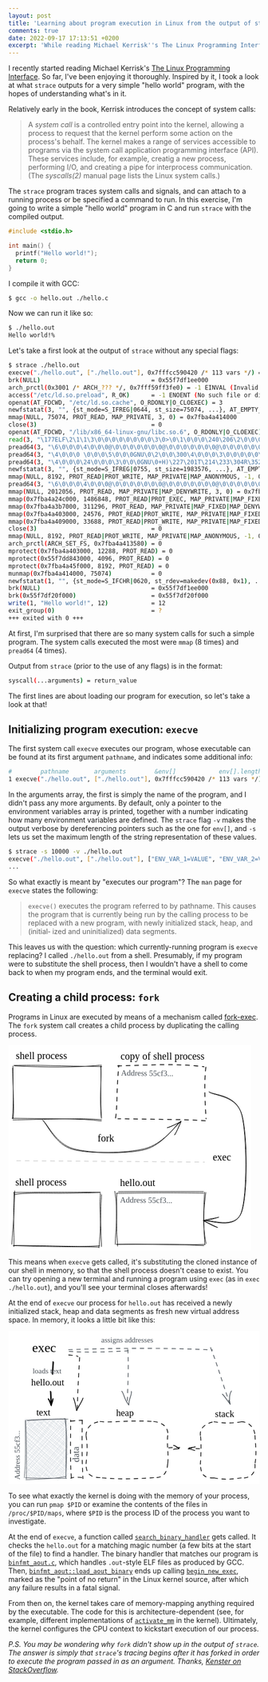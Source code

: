 ```yaml
---
layout: post
title: 'Learning about program execution in Linux from the output of strace'
comments: true
date: 2022-09-17 17:13:51 +0200
excerpt: 'While reading Michael Kerrisk''s The Linux Programming Interface, I take a look at some strace output for a simple "hello world" program in order to fully understand it.'
---
```


<!-- Excalidraw link: https://excalidraw.com/#room=7fc1d184366e00caefa8,5GwLrhjOzsbXm3yWHyZEyw -->

I recently started reading Michael Kerrisk's [The Linux Programming Interface](https://man7.org/tlpi/). So far, I've been enjoying it thoroughly. Inspired by it, I took a look at what `strace` outputs for a very simple "hello world" program, with the hopes of understanding what's in it.

Relatively early in the book, Kerrisk introduces the concept of system calls:

> A _system call_ is a controlled entry point into the kernel, allowing a process to request that the kernel perform some action on the process's behalf. The kernel makes a range of services accessible to programs via the system call application programming interface (API). These services include, for example, creatig a new process, performing I/O, and creating a pipe for interprocess communication. (The _syscalls(2)_ manual page lists the Linux system calls.)

The `strace` program traces system calls and signals, and can attach to a running process or be specified a command to run. In this exercise, I'm going to write a simple "hello world" program in C and run `strace` with the compiled output.

```c
#include <stdio.h>

int main() {
  printf("Hello world!");
  return 0;
}
```

I compile it with GCC:

```bash
$ gcc -o hello.out ./hello.c
```

Now we can run it like so:

```bash
$ ./hello.out
Hello world!%
```

Let's take a first look at the output of `strace` without any special flags:

```bash
$ strace ./hello.out
execve("./hello.out", ["./hello.out"], 0x7fffcc590420 /* 113 vars */) = 0
brk(NULL)                               = 0x55f7df1ee000
arch_prctl(0x3001 /* ARCH_??? */, 0x7fff59ff3fe0) = -1 EINVAL (Invalid argument)
access("/etc/ld.so.preload", R_OK)      = -1 ENOENT (No such file or directory)
openat(AT_FDCWD, "/etc/ld.so.cache", O_RDONLY|O_CLOEXEC) = 3
newfstatat(3, "", {st_mode=S_IFREG|0644, st_size=75074, ...}, AT_EMPTY_PATH) = 0
mmap(NULL, 75074, PROT_READ, MAP_PRIVATE, 3, 0) = 0x7fba4a414000
close(3)                                = 0
openat(AT_FDCWD, "/lib/x86_64-linux-gnu/libc.so.6", O_RDONLY|O_CLOEXEC) = 3
read(3, "\177ELF\2\1\1\3\0\0\0\0\0\0\0\0\3\0>\0\1\0\0\0\240\206\2\0\0\0\0\0"..., 832) = 832
pread64(3, "\6\0\0\0\4\0\0\0@\0\0\0\0\0\0\0@\0\0\0\0\0\0\0@\0\0\0\0\0\0\0"..., 784, 64) = 784
pread64(3, "\4\0\0\0 \0\0\0\5\0\0\0GNU\0\2\0\0\300\4\0\0\0\3\0\0\0\0\0\0\0"..., 48, 848) = 48
pread64(3, "\4\0\0\0\24\0\0\0\3\0\0\0GNU\0+H)\227\201T\214\233\304R\352\306\3379\220%"..., 68, 896) = 68
newfstatat(3, "", {st_mode=S_IFREG|0755, st_size=1983576, ...}, AT_EMPTY_PATH) = 0
mmap(NULL, 8192, PROT_READ|PROT_WRITE, MAP_PRIVATE|MAP_ANONYMOUS, -1, 0) = 0x7fba4a412000
pread64(3, "\6\0\0\0\4\0\0\0@\0\0\0\0\0\0\0@\0\0\0\0\0\0\0@\0\0\0\0\0\0\0"..., 784, 64) = 784
mmap(NULL, 2012056, PROT_READ, MAP_PRIVATE|MAP_DENYWRITE, 3, 0) = 0x7fba4a226000
mmap(0x7fba4a24c000, 1486848, PROT_READ|PROT_EXEC, MAP_PRIVATE|MAP_FIXED|MAP_DENYWRITE, 3, 0x26000) = 0x7fba4a24c000
mmap(0x7fba4a3b7000, 311296, PROT_READ, MAP_PRIVATE|MAP_FIXED|MAP_DENYWRITE, 3, 0x191000) = 0x7fba4a3b7000
mmap(0x7fba4a403000, 24576, PROT_READ|PROT_WRITE, MAP_PRIVATE|MAP_FIXED|MAP_DENYWRITE, 3, 0x1dc000) = 0x7fba4a403000
mmap(0x7fba4a409000, 33688, PROT_READ|PROT_WRITE, MAP_PRIVATE|MAP_FIXED|MAP_ANONYMOUS, -1, 0) = 0x7fba4a409000
close(3)                                = 0
mmap(NULL, 8192, PROT_READ|PROT_WRITE, MAP_PRIVATE|MAP_ANONYMOUS, -1, 0) = 0x7fba4a224000
arch_prctl(ARCH_SET_FS, 0x7fba4a413580) = 0
mprotect(0x7fba4a403000, 12288, PROT_READ) = 0
mprotect(0x55f7dd843000, 4096, PROT_READ) = 0
mprotect(0x7fba4a45f000, 8192, PROT_READ) = 0
munmap(0x7fba4a414000, 75074)           = 0
newfstatat(1, "", {st_mode=S_IFCHR|0620, st_rdev=makedev(0x88, 0x1), ...}, AT_EMPTY_PATH) = 0
brk(NULL)                               = 0x55f7df1ee000
brk(0x55f7df20f000)                     = 0x55f7df20f000
write(1, "Hello world!", 12)            = 12
exit_group(0)                           = ?
+++ exited with 0 +++
```

At first, I'm surprised that there are so many system calls for such a simple program. The system calls executed the most were `mmap` (8 times) and `pread64` (4 times).

Output from `strace` (prior to the use of any flags) is in the format:

```bash
syscall(...arguments) = return_value
```

The first lines are about loading our program for execution, so let's take a look at that!

## Initializing program execution: `execve`

The first system call `execve` executes our program, whose executable can be found at its first argument `pathname`, and indicates some additional info:

```bash
#        pathname       arguments        &env[]            env[].length
1 execve("./hello.out", ["./hello.out"], 0x7fffcc590420 /* 113 vars */) = 0
```

In the arguments array, the first is simply the name of the program, and I didn't pass any more arguments. By default, only a pointer to the environment variables array is printed, together with a number indicating how many environment variables are defined. The `strace` flag `-v` makes the output verbose by dereferencing pointers such as the one for `env[]`, and `-s` lets us set the maximum length of the string representation of these values.

```bash
$ strace -s 10000 -v ./hello.out
execve("./hello.out", ["./hello.out"], ["ENV_VAR_1=VALUE", "ENV_VAR_2=VALUE"]) = 0
...
```

So what exactly is meant by "executes our program"? The `man` page for `execve` states the following:

> `execve()` executes the program referred to by pathname. This causes the program that is currently being run by the calling process to be replaced with a new program, with newly initialized stack, heap, and (initial‐ ized and uninitialized) data segments.

This leaves us with the question: which currently-running program is `execve` replacing? I called `./hello.out` from a shell. Presumably, if my program were to substitute the shell process, then I wouldn't have a shell to come back to when my program ends, and the terminal would exit.

## Creating a child process: `fork`

Programs in Linux are executed by means of a mechanism called [fork-exec](https://en.wikipedia.org/wiki/Fork%E2%80%93exec). The `fork` system call creates a child process by duplicating the calling process.

<svg version="1.1" xmlns="http://www.w3.org/2000/svg" viewBox="0 0 487.21050049662585 411.74482531780495" width="487.21050049662585" height="411.74482531780495">
  <!-- svg-source:excalidraw -->

  <defs>
    <style>
      @font-face {
        font-family: "Virgil";
        src: url("https://excalidraw.com/Virgil.woff2");
      }
      @font-face {
        font-family: "Cascadia";
        src: url("https://excalidraw.com/Cascadia.woff2");
      }
    </style>
  </defs>
  <rect x="0" y="0" width="487.21050049662585" height="411.74482531780495" fill="#ffffff"></rect><g stroke-linecap="round" transform="translate(11 42.5) rotate(0 87.5 53)"><path d="M1.09 -0.84 C63.65 2.29, 123.33 2.73, 172.88 -2.11 M0.06 -1.72 C45.38 -2.54, 91.11 -0.71, 176.63 0.61 M174.9 -3.1 C175.23 36.27, 172.16 70.1, 175.32 102.24 M174.03 -0.17 C176.06 24.04, 172.76 49.45, 175.73 104.01 M175.71 109.43 C133.15 103.89, 84.24 105.46, -3.62 103.94 M175.91 106.69 C133.53 103.56, 92.84 105.6, -1.86 107.17 M-2.87 104.76 C-0.01 74.12, -1.81 33.96, -2.56 3.46 M-1.5 104.69 C0.78 85.86, -1.93 61.79, -1.84 -0.7" stroke="#000000" stroke-width="1" fill="none"></path></g><g stroke-linecap="round" transform="translate(218.5 42.5) rotate(0 87.5 52.5)"><path d="M0.67 -0.77 C62.27 -2.52, 124.98 -6.12, 174.01 1.09 M177.61 1.87 C174.61 27.19, 175.05 59.36, 178.05 105.12 M176.59 108.91 C140.81 106.44, 101.63 106.45, 1.31 104.9 M-3.49 103.43 C0.54 77.89, -2.25 56.89, 3.04 -1.93" stroke="#000000" stroke-width="1.5" fill="none" stroke-dasharray="8 9"></path></g><g transform="translate(15 10) rotate(0 63 13)"><text x="0" y="18" font-family="Virgil, Segoe UI Emoji" font-size="20px" fill="#000000" text-anchor="start" style="white-space: pre;" direction="ltr">shell process</text></g><g transform="translate(225 11.5) rotate(0 104 13)"><text x="0" y="18" font-family="Virgil, Segoe UI Emoji" font-size="20px" fill="#000000" text-anchor="start" style="white-space: pre;" direction="ltr">copy of shell process</text></g><g stroke-linecap="round"><g transform="translate(68.64313852626913 150.67777964623224) rotate(0 138.7179709232347 31.942831006938263)"><path d="M0.9 0.22 C11.21 9.47, 27.19 46.75, 61.21 56.47 C95.23 66.19, 169.01 67.73, 205.03 58.53 C241.05 49.33, 265.29 10.98, 277.33 1.28 M-0.09 -0.71 C10.08 9.26, 25.86 48.45, 60.01 57.99 C94.16 67.54, 168.57 65.8, 204.82 56.55 C241.08 47.3, 265.71 11.88, 277.52 2.5" stroke="#000000" stroke-width="1" fill="none"></path></g><g transform="translate(68.64313852626913 150.67777964623224) rotate(0 138.7179709232347 31.942831006938263)"><path d="M265.22 28.89 C267.69 24.71, 272 16.08, 277.9 2.21 M264.44 29.24 C268.77 23.25, 271.41 16.65, 277.13 3.47" stroke="#000000" stroke-width="1" fill="none"></path></g><g transform="translate(68.64313852626913 150.67777964623224) rotate(0 138.7179709232347 31.942831006938263)"><path d="M250.7 14.38 C256.86 13.65, 264.74 8.59, 277.9 2.21 M249.93 14.73 C257.59 12.25, 263.68 9.09, 277.13 3.47" stroke="#000000" stroke-width="1" fill="none"></path></g></g><g transform="translate(179 175.5) rotate(0 21 13)"><text x="0" y="18" font-family="Virgil, Segoe UI Emoji" font-size="20px" fill="#000000" text-anchor="start" style="white-space: pre;" direction="ltr">fork</text></g><g stroke-linecap="round" transform="translate(10 295.74482531780495) rotate(0 87.5 53)"><path d="M2.08 3.3 C36.71 -2.39, 76.78 3.07, 174.07 -1.11 M0.26 -0.69 C42.05 -1.13, 83.54 -2.11, 174.76 -0.94 M176.98 3.52 C174.19 34.05, 176.38 65.33, 171.68 109.98 M174.65 0.98 C172.25 22.58, 174.69 43.59, 176.68 107.45 M171.61 108.44 C136.86 107.37, 104.46 108.96, -0.5 105.52 M173.08 105.66 C133.07 108.9, 90.89 105.29, 1.26 105.19 M-2.99 102.82 C-2.47 82.2, 1.2 66.13, 2.54 -3.99 M0.99 107.61 C2.16 84.03, -0.74 60.26, 1.57 0.05" stroke="#000000" stroke-width="1" fill="none"></path></g><g stroke-linecap="round" transform="translate(217.5 295.74482531780495) rotate(0 87.5 52.5)"><path d="M3.3 -2.26 C62.11 -2.98, 133.41 -2.75, 173.89 -2.55 M-0.69 0.69 C42.18 0.37, 81.99 -0.7, 174.06 0.5 M178.52 -0.98 C174.37 33.53, 171.19 61.32, 178.98 101.42 M175.98 -1.25 C174.62 25.27, 173.31 49.85, 176.45 103.15 M177.44 103.21 C111.99 104.17, 51.79 101.53, -0.48 102.72 M174.66 105.6 C124.77 102.59, 69 102.9, -0.81 103.11 M-3.18 103.16 C-2.29 72.21, 3.41 38.31, -3.99 -3.3 M1.61 106.62 C-0.52 74.87, -1.24 48.87, 0.05 1.13" stroke="#000000" stroke-width="1" fill="none"></path></g><g transform="translate(14 263.24482531780495) rotate(0 63 13)"><text x="0" y="18" font-family="Virgil, Segoe UI Emoji" font-size="20px" fill="#000000" text-anchor="start" style="white-space: pre;" direction="ltr">shell process</text></g><g transform="translate(224 263.74482531780495) rotate(0 39 13)"><text x="0" y="18" font-family="Virgil, Segoe UI Emoji" font-size="20px" fill="#000000" text-anchor="start" style="white-space: pre;" direction="ltr">hello.out</text></g><g stroke-linecap="round"><g transform="translate(402 93.5) rotate(0 32.55205669779792 131.30607887550258)"><path d="M1.07 0.7 C12.3 8.57, 56.11 7.13, 66.9 47.23 C77.7 87.32, 78.62 206.21, 65.82 241.25 C53.03 276.29, 2.66 254.78, -9.89 257.48 M0.18 0.01 C11.28 7.51, 55.11 4.86, 65.91 45.22 C76.7 85.58, 77.63 206.66, 64.97 242.17 C52.3 277.69, 1.98 255.74, -10.11 258.31" stroke="#000000" stroke-width="1" fill="none"></path></g><g transform="translate(402 93.5) rotate(0 32.55205669779792 131.30607887550258)"><path d="M20.19 251.02 C11.84 253, 2.64 253.66, -10.98 257.5 M19.37 250.99 C11.28 253.95, 4.79 255.44, -10.56 258.25" stroke="#000000" stroke-width="1" fill="none"></path></g><g transform="translate(402 93.5) rotate(0 32.55205669779792 131.30607887550258)"><path d="M17.96 271.42 C10.19 268.08, 1.57 263.44, -10.98 257.5 M17.14 271.39 C9.47 269.16, 3.55 265.46, -10.56 258.25" stroke="#000000" stroke-width="1" fill="none"></path></g></g><g transform="translate(410 213.5) rotate(0 23.5 13)"><text x="0" y="18" font-family="Virgil, Segoe UI Emoji" font-size="20px" fill="#000000" text-anchor="start" style="white-space: pre;" direction="ltr">exec</text></g><g stroke-linecap="round"><g transform="translate(18 233.5) rotate(0 187.0766393646598 -0.6412285074591182)"><path d="M-1.22 -1.98 C61.38 -1.81, 313.08 0.15, 375.38 0.69" stroke="#d1d1d1" stroke-width="1.5" fill="none" stroke-dasharray="8 9"></path></g></g><g transform="translate(226 46.705725647183726) rotate(0.6030911943805374 67.5 10.5)"><text x="0" y="15" font-family="Virgil, Segoe UI Emoji" font-size="16px" fill="#495057" text-anchor="start" style="white-space: pre;" direction="ltr">Address 55cf3...</text></g><g transform="translate(223.9999999999999 300.7057256471837) rotate(0.6030911943805374 67.5 10.5)"><text x="0" y="15" font-family="Virgil, Segoe UI Emoji" font-size="16px" fill="#495057" text-anchor="start" style="white-space: pre;" direction="ltr">Address 55cf3...</text></g></svg>

This means when `execve` gets called, it's substituting the cloned instance of our shell in memory, so that the shell process doesn't cease to exist. You can try opening a new terminal and running a program using `exec` (as in `exec ./hello.out`), and you'll see your terminal closes afterwards!

At the end of `execve` our process for `hello.out` has received a newly initialized stack, heap and data segments as fresh new virtual address space. In memory, it looks a little bit like this:

<svg version="1.1" xmlns="http://www.w3.org/2000/svg" viewBox="0 0 538.5 327.5" width="538.5" height="327.5">
  <!-- svg-source:excalidraw -->

  <defs>
    <style>
      @font-face {
        font-family: "Virgil";
        src: url("https://excalidraw.com/Virgil.woff2");
      }
      @font-face {
        font-family: "Cascadia";
        src: url("https://excalidraw.com/Cascadia.woff2");
      }
    </style>
  </defs>
  <rect x="0" y="0" width="538.5" height="327.5" fill="#ffffff"></rect><g transform="translate(60.00000000000004 162.5) rotate(0 23.5 26)"><text x="0" y="18" font-family="Virgil, Segoe UI Emoji" font-size="20px" fill="#000000" text-anchor="start" style="white-space: pre;" direction="ltr">text</text><text x="0" y="44" font-family="Virgil, Segoe UI Emoji" font-size="20px" fill="#000000" text-anchor="start" style="white-space: pre;" direction="ltr"></text></g><g stroke-linecap="round" transform="translate(166.50000000000003 193.5) rotate(0 87.5 60)"><path d="M30 0 M30 0 C53.88 3.01, 86.61 -3.29, 145 0 M145 0 C162.23 1.66, 177.5 11.34, 175 30 M175 30 C172.74 51.98, 177.73 70.46, 175 90 M175 90 C173.35 108.55, 167.64 121.09, 145 120 M145 120 C101.53 123.35, 58.28 123.18, 30 120 M30 120 C10.61 118.95, -0.36 114, 0 90 M0 90 C2.4 66.59, 3.51 53.75, 0 30 M0 30 C0.35 12.41, 11.88 2.56, 30 0" stroke="#000000" stroke-width="1.5" fill="none" stroke-dasharray="8 9"></path></g><g stroke-linecap="round" transform="translate(411.50000000000006 194) rotate(0 58.5 60)"><path d="M29.25 0 M29.25 0 C44.15 2.29, 63.22 4.6, 87.75 0 M87.75 0 C103.56 -0.16, 116.2 12.86, 117 29.25 M117 29.25 C118.27 52.31, 121 65.38, 117 90.75 M117 90.75 C119.32 111.94, 104.19 121.65, 87.75 120 M87.75 120 C67.59 122.6, 54.56 124.69, 29.25 120 M29.25 120 C8.26 120.76, 0.98 113.66, 0 90.75 M0 90.75 C1.62 67.84, 2.07 41.11, 0 29.25 M0 29.25 C-2.06 12.22, 13.53 2.73, 29.25 0" stroke="#000000" stroke-width="1.5" fill="none" stroke-dasharray="8 9"></path></g><g stroke-linecap="round" transform="translate(133.00000000000003 192) rotate(0 13 61)"><path d="M1.76 0.61 C9.5 -0.44, 16.61 -0.9, 25.8 -1.2 M25.4 -1.03 C24.64 43.71, 24.65 85.96, 26.85 123.63 M24.38 121.51 C15.18 120.08, 6.37 120.09, 0.7 122.66 M1.96 120.77 C-0.59 91, 0.21 62.21, 0.4 -1.58" stroke="#000000" stroke-width="1.5" fill="none" stroke-dasharray="8 9"></path></g><g transform="translate(231.00000000000003 164) rotate(0 22.5 13)"><text x="0" y="18" font-family="Virgil, Segoe UI Emoji" font-size="20px" fill="#000000" text-anchor="start" style="white-space: pre;" direction="ltr">heap</text></g><g stroke-linecap="round"><g transform="translate(342.50000000000006 251.65053170408692) rotate(0 12.988895905017841 -2.1816982091843045)"><path d="M1.14 -1.89 C5.62 -2.64, 21.13 -2.47, 24.84 -2.41" stroke="#000000" stroke-width="1.5" fill="none" stroke-dasharray="8 9"></path></g><g transform="translate(342.50000000000006 251.65053170408692) rotate(0 12.988895905017841 -2.1816982091843045)"><path d="M11.28 1.58 C15.32 -0.78, 18.82 1.77, 23.5 -0.16" stroke="#000000" stroke-width="1.5" fill="none"></path></g><g transform="translate(342.50000000000006 251.65053170408692) rotate(0 12.988895905017841 -2.1816982091843045)"><path d="M11.36 -7.02 C15.51 -7.42, 18.99 -2.91, 23.5 -0.16" stroke="#000000" stroke-width="1.5" fill="none"></path></g></g><g stroke-linecap="round"><g transform="translate(410.00000000000006 249) rotate(0 -11.415614598989464 1.668319870519639)"><path d="M-0.06 2.6 C-3.84 2.7, -19.14 1.75, -22.77 0.74" stroke="#000000" stroke-width="1.5" fill="none" stroke-dasharray="8 9"></path></g><g transform="translate(410.00000000000006 249) rotate(0 -11.415614598989464 1.668319870519639)"><path d="M-9.36 -1.37 C-13.41 0.04, -20.22 -0.38, -24.36 3.03" stroke="#000000" stroke-width="1.5" fill="none"></path></g><g transform="translate(410.00000000000006 249) rotate(0 -11.415614598989464 1.668319870519639)"><path d="M-10.52 6.42 C-14.23 5.51, -20.7 2.78, -24.36 3.03" stroke="#000000" stroke-width="1.5" fill="none"></path></g></g><g transform="translate(443.00000000000006 166) rotate(0 28 13)"><text x="0" y="18" font-family="Virgil, Segoe UI Emoji" font-size="20px" fill="#000000" text-anchor="start" style="white-space: pre;" direction="ltr">stack</text></g><g stroke-linecap="round" transform="translate(38.00000000000004 189) rotate(0 43 62.5)"><path d="M0 0 C0 0, 0 0, 0 0 M0 0 C0 0, 0 0, 0 0 M0.34 5.3 C2.77 3.72, 3.07 0.91, 5.57 1.66 M0.51 6.34 C1.51 4, 3.46 1.71, 5.51 0.91 M-1.45 13.17 C5.21 8.73, 2.33 8.04, 9.81 -0.09 M0.38 10.74 C4.3 8.59, 9.41 3.7, 11.75 -0.5 M-2.79 19.9 C2.78 13.94, 12.76 3.9, 16.84 0.74 M-0.93 20.4 C3.99 12.07, 7.52 11.34, 17.53 2.25 M1.41 27.86 C4.38 14.57, 10.4 13.51, 25.1 0.06 M-0.71 24.47 C9.27 14.38, 14.69 4.12, 22.07 1.59 M-0.39 31.81 C11.38 21.83, 13.17 11.01, 23.17 -0.62 M0.48 30.16 C8 17.7, 17.24 8.42, 27.56 -1.12 M1.03 36.48 C9.29 21.36, 20.59 13.26, 34.89 3.77 M1.25 37.93 C7.24 28.75, 17.47 17.37, 32.81 -1.17 M-0.64 45.21 C10.17 27.51, 28.17 16.42, 39.88 -2.13 M-1.46 42.49 C10.82 29.57, 21.42 15.15, 37.3 -1.65 M0.74 48.12 C11.69 35.33, 32.71 12.87, 40.88 -2.14 M-1.45 50.01 C14.96 32.45, 26.76 14.77, 43.41 -0.42 M2.39 50.92 C12.06 38.42, 30.23 20.48, 48.39 3.52 M-1.57 55.86 C11.81 38.66, 25.92 23.43, 48.17 -1.13 M1.31 58.87 C21.78 34.02, 43.5 11.3, 52.01 2.16 M1.95 61.66 C15.42 43.4, 30.11 23.22, 53.52 -0.21 M-3.05 65.54 C23.35 47.32, 42.03 22.67, 61.12 0.67 M1.15 68.98 C12.14 53.15, 25.86 35.59, 58.08 2.14 M3.16 73.05 C16.03 56, 29.03 41.17, 60.19 -2.51 M-0.65 72.6 C13.38 59.07, 27.24 45.19, 63.33 -1.07 M-3.71 80.37 C17.43 57.58, 32.02 41.57, 65.48 -1.36 M-1.81 77.8 C22.39 53.27, 44.24 26.01, 69.44 1.39 M-2.28 88 C26.18 55.45, 59.96 21.47, 72.34 -2.31 M-0.82 86.04 C23.16 60.62, 42.98 36.96, 73.48 -0.05 M2.66 90.01 C25.69 61.09, 50.24 30.87, 79.91 -0.23 M-0.46 92.04 C22.76 66.92, 46.66 43.81, 81.17 1.31 M-1.26 94.78 C24.57 68.52, 44.44 41.76, 86.4 1.58 M1.69 97.45 C31.81 58.78, 65.01 22.14, 85.15 1.33 M2 105.27 C32.29 63.45, 70.36 24.57, 87.86 1.64 M0.37 104.16 C19.48 81.38, 38.22 64.75, 86.72 0.39 M-3.04 107.23 C22.44 82.84, 40.02 56.36, 92.06 9.29 M1.61 111.53 C18.75 87.79, 40.6 62.6, 88.78 9.31 M3.22 113.99 C26.05 85.25, 48.37 62.99, 91.18 16.13 M0.36 114.12 C32.33 79.42, 60.4 42.47, 87.44 13.87 M-3.84 118.43 C13.76 95.02, 40.01 79.04, 89.18 17.12 M0.2 122.73 C21.38 98.39, 42.38 76.93, 90.47 20.83 M-0.45 127.49 C20.05 107, 39.93 88.48, 89.83 22.76 M0.96 127.87 C35.25 87.43, 68.82 46.06, 88.27 27.18 M6.3 130.16 C39.04 91.95, 67.72 64.04, 91.31 31.88 M6.43 124.74 C33.03 97.59, 55.82 69.01, 87.5 33.85 M13.8 126.53 C33.47 103.54, 54.53 76.94, 90.23 35.86 M10.73 127.31 C40.97 96.27, 66.45 64.18, 90.12 39 M19.2 123.76 C35.15 109.45, 52.99 83.22, 85.68 46.89 M16.58 125.27 C41.27 98.37, 67.6 69.85, 88.37 43.29 M26.7 128.52 C47 97.1, 66.95 73.83, 89.8 46.74 M21.63 125.48 C48.93 95.48, 74.73 65.51, 90.41 51.56 M24.32 123.09 C47.55 108.12, 61.07 88.43, 88.55 58.74 M26.15 125.06 C42.18 107.59, 58.89 90.09, 88.07 57.89 M35.16 125.27 C50.06 100.87, 71.71 80.01, 84.31 64.51 M35.33 124.33 C50.06 106.98, 67.32 87.65, 86.41 63.32 M38.11 124.48 C55.69 107.92, 68.65 88.33, 91.86 72.24 M39.04 127.83 C53.11 108.07, 70.88 90.11, 86.77 69.1 M42.46 126.38 C58.7 110.25, 71.48 96.27, 86.49 72.96 M45.35 126.08 C57.5 113.77, 67.2 98.05, 89.82 73.98 M51.97 125.25 C57.45 115.32, 62.9 108.94, 86.52 77.24 M47.66 124.79 C63.01 109.48, 72.75 96.95, 89.13 79.89 M52.83 124.16 C63.49 113.5, 75.81 106.6, 90.1 91.2 M55.66 126.18 C67.93 109.9, 80.57 96.86, 86.92 89.01 M56.33 123.74 C67.24 120.83, 73.54 115.5, 85.79 97.3 M60.93 126.65 C67.64 117.62, 76.17 104.32, 87.66 93.47 M67.54 130.2 C72.85 119.19, 77.86 111.09, 88.58 98.54 M64.75 125.85 C74.22 116.66, 79.45 107.97, 89.11 100.62 M72.61 127.28 C78.33 118.03, 82.8 113.48, 87.92 106.75 M72.27 127.62 C73.58 118.76, 79.44 114.64, 89.34 106.29 M71.51 124.31 C78.95 119.17, 84.17 119.86, 90.34 115.32 M76.31 125.04 C77.65 122.55, 81.64 118.48, 88.31 112.51 M81.19 127.28 C85.37 123.78, 86.67 120.23, 88.24 116.39 M80.28 125.75 C84.83 122.56, 87.4 120.04, 87.97 117.15 M-0.01 125 C-0.01 125, -0.01 125, -0.01 125 M-0.01 125 C-0.01 125, -0.01 125, -0.01 125 M7.14 125.92 C6.07 124.29, 4.17 122.34, 0.74 121.01 M7.01 124.89 C5.37 124.48, 3.49 123.01, 0.69 119.75 M9.76 126.95 C8.01 122.16, 6.67 117.62, 2.77 114.31 M11.41 125.55 C9.02 123.36, 4.84 118.9, -0.81 115.93 M20.26 127.44 C9.38 119.13, 7.49 113.78, -2.6 112.7 M20.37 126.8 C11.13 119.45, 6.28 114.18, 1.16 108.25 M25.87 126.71 C19.4 121.71, 10.29 116.63, -0.56 100.67 M22.59 126.16 C18.71 117.98, 9.67 112.8, 1.54 103.68 M31.86 124.33 C18.22 113.28, 8.39 112.48, -2.64 102.34 M29.52 124.22 C19.28 117.72, 11.56 109.04, -0.73 99.99 M34.25 123.99 C27.67 121.31, 23.36 114.12, -1.63 91.79 M36.79 125.63 C27.62 118.56, 15.9 106.98, 1.76 93.17 M43.49 121.91 C31.08 115.92, 24.7 109.39, 1.12 88.27 M43.3 124.29 C25.99 109.62, 8.26 94.22, -0.31 90.03 M52.74 126.84 C31.64 110.92, 16.71 99.09, 3.69 80.98 M50.51 124.28 C33.18 112.07, 14.04 96.53, -1.95 82 M54.57 125.49 C39.44 117.08, 32.91 106.74, -0.39 76.31 M54.13 126.25 C41.83 112.68, 29.4 102.09, -0.91 77.33 M61.02 121.74 C44.05 106.25, 21.77 91.86, 1.83 70.58 M59.18 123.72 C46.14 109.62, 26.33 96.88, 1.34 70.89 M64.28 126.07 C47.46 110.54, 33.44 98.39, -1.25 65.3 M67.68 125.44 C42.18 101.15, 13.33 76.56, -1.37 68.36 M69.01 127.52 C58.35 112.23, 37.44 89.44, 2.2 63.91 M73.96 124.41 C48.23 102.93, 25.47 83.3, -0.96 60.04 M76.54 121.67 C48.74 105.38, 26.48 78.48, 3.46 55.05 M79.86 126.78 C56.96 103.53, 32.52 82.51, -0.03 57.07 M85.63 124.01 C60.25 97.2, 27.93 75.74, -2.78 49.29 M86.51 126.31 C53.94 97.4, 18.78 67.72, -0.94 49.17 M85.49 118.63 C56.82 96.63, 34.8 69.39, 1.65 46.4 M90.3 122 C56.44 98.74, 25.19 72.27, 1.27 44.92 M85.75 116.16 C63.91 97.85, 49.19 80.17, 2.33 40.07 M87.93 117.02 C62.57 94.58, 33.65 71.99, -2.19 41.49 M88.53 113.05 C70.4 93.93, 50.51 84.25, -3.73 33.18 M87.4 111.06 C68.31 96.09, 49.38 80.92, 1.21 36.88 M90.33 107.05 C57.97 81.71, 25.99 54.91, -0.07 26.56 M88.94 104.75 C62.99 83.68, 40.52 60.18, 0.22 27.7 M89.13 99.12 C55.56 72.46, 21.4 39.78, -2.78 26.21 M87.11 102.56 C66.89 82.63, 47.89 66.44, -1.06 25.4 M85.06 98.79 C66.55 78.67, 44.26 57, 3.45 16.09 M90.47 95.22 C59.86 71.22, 29.54 46.97, -0.31 18.02 M88.71 88.17 C68.89 72.1, 42.82 50.79, -2.58 13.33 M88.86 88.69 C63.94 67.67, 37.33 44.19, -1.87 14.45 M89.36 81.89 C72.99 70.54, 54.05 49.61, 2.08 9.65 M88.67 85.1 C66.6 66.72, 45.71 49.21, -1.1 6.83 M87.7 76.53 C70.91 65.38, 47.54 46.04, -3.19 -0.65 M88.55 81.18 C64.62 60.6, 41.93 39.5, -1.06 3.49 M91.9 73.84 C56.67 45.45, 16.14 14.96, -1.54 -0.09 M90.46 76.5 C61.19 50.14, 30.5 24.97, -0.5 -1.34 M85.52 69.53 C56.45 41.73, 22.64 10.52, 9.84 -3.32 M86.6 67.23 C59.7 44.8, 33.04 21.22, 5.59 -1.96 M87.6 60.47 C57.89 38.46, 31.22 14.06, 14.36 -0.96 M90.51 62.38 C62.51 40.16, 34.05 18.94, 11.72 0.07 M88.59 57.49 C71.86 47.67, 57.94 31.86, 23.43 1.5 M87.94 57.55 C60.88 35.93, 33.53 12.53, 20.22 -2.06 M86.39 52.6 C68.8 36.26, 47.73 19.75, 23.86 0.52 M87.97 55.2 C63.13 31.47, 39.73 12.68, 23.67 -2.56 M86.33 47.74 C70.17 28.12, 47.61 6.1, 29.96 1.72 M89.96 46.36 C65.63 28.06, 45.28 10.7, 31.96 -2.79 M89.18 46.06 C76.39 27.79, 61.89 17.39, 36.16 1.34 M90.52 42.92 C74.03 27.09, 56.58 16.83, 36 -0.87 M91.16 40.62 C75.07 21.81, 60.95 14.93, 41.35 -1.83 M86.58 35.36 C77.59 27.46, 69.88 18.58, 42.98 -2.7 M87.91 29.68 C72.51 24.11, 66.13 5.86, 49.14 -2.48 M90.32 33 C75.14 22.39, 61.09 7.63, 51.63 -0.97 M90.51 29.45 C81.39 22.49, 72.91 14.16, 52.54 0.67 M88.22 25.77 C76.04 19.3, 66.52 9.67, 55.95 -0.8 M89.49 25.29 C83.56 17.11, 70.97 11.45, 62.01 -3.96 M88.04 20.41 C77.35 13.78, 68.8 3.39, 60.22 0.52 M86.79 16.55 C86.2 15.86, 77.83 5.39, 66.19 -3.3 M89.79 14.29 C79.95 8.69, 75.25 6.79, 66.77 0 M91.66 7.89 C86.56 7.27, 83.81 4.56, 72.26 -3.65 M88.8 11.58 C84.54 7.09, 77.05 1.97, 75.14 -2.15 M88.74 5.34 C86.95 3.8, 84.78 3.45, 81.1 -2.18 M87.37 5.28 C86.22 3.53, 81.88 0.63, 81.05 -1.39" stroke="#ced4da" stroke-width="0.5" fill="none"></path><path d="M3.52 2.7 C16.32 1.6, 32.74 -0.07, 89.9 -0.63 M1.12 1.67 C25.11 0.53, 47.67 -0.82, 85.17 -1.14 M82.42 -2.5 C89.4 31.63, 87.08 69.43, 85.13 126.13 M85.23 0.14 C86.55 35.49, 84.81 66.96, 85.36 124.33 M86.13 121.7 C62.84 126.93, 35.49 127.3, -0.57 128.88 M87.02 125.98 C60.51 125.48, 32.7 126.39, -1.51 124.73 M-3.83 124.87 C0.45 77.22, -2.61 31.73, -1.75 2.26 M0.5 126.9 C1.19 80.64, 0.88 34.46, -0.9 1.75" stroke="#495057" stroke-width="1" fill="none"></path></g><g transform="translate(122.00000000000004 243.5) rotate(269.0122396003602 24 13)"><text x="0" y="18" font-family="Virgil, Segoe UI Emoji" font-size="20px" fill="#495057" text-anchor="start" style="white-space: pre;" direction="ltr">data</text></g><g transform="translate(51.00000000000004 20) rotate(0 33 18)"><text x="0" y="25" font-family="Virgil, Segoe UI Emoji" font-size="28px" fill="#000000" text-anchor="start" style="white-space: pre;" direction="ltr">exec</text></g><g transform="translate(49.00000000000004 98) rotate(0 39 13)"><text x="0" y="18" font-family="Virgil, Segoe UI Emoji" font-size="20px" fill="#000000" text-anchor="start" style="white-space: pre;" direction="ltr">hello.out</text></g><g stroke-linecap="round"><g transform="translate(95.81703495479513 66.9194004116317) rotate(0 -0.3683767629733836 12.324744312753076)"><path d="M0.83 -0.12 C0.66 4.16, -0.77 21.76, -1.11 25.87 M-0.2 -1.22 C-0.43 2.7, -1.34 19.69, -1.56 24.17" stroke="#000000" stroke-width="2" fill="none"></path></g></g><g stroke-linecap="round"><g transform="translate(90.3253690781925 130.16224060654642) rotate(0 0.7884953287272793 14.239518685969529)"><path d="M0.79 -0.1 C1.19 4.97, 1.71 24.7, 1.83 29.68 M-0.25 -1.2 C0.06 3.61, 0.82 23.13, 0.98 27.99" stroke="#000000" stroke-width="2" fill="none"></path></g><g transform="translate(90.3253690781925 130.16224060654642) rotate(0 0.7884953287272793 14.239518685969529)"><path d="M-4.58 14.83 C-2.17 17.81, -0.66 22.29, 1.98 27.4 M-4.77 15.19 C-2.19 19.12, -0.51 24.51, 0.82 27.73" stroke="#000000" stroke-width="2" fill="none"></path></g><g transform="translate(90.3253690781925 130.16224060654642) rotate(0 0.7884953287272793 14.239518685969529)"><path d="M5.3 14.47 C5.21 17.6, 4.23 22.17, 1.98 27.4 M5.11 14.82 C4.01 18.84, 2.02 24.37, 0.82 27.73" stroke="#000000" stroke-width="2" fill="none"></path></g></g><g stroke-linecap="round"><g transform="translate(126.99259749681204 37.27061937390957) rotate(0 174.8738056598291 57.794462985619994)"><path d="M2.16 2.68 C119.72 -1.63, 238.56 -0.72, 310.34 3.34 M306.42 -1.76 C322.45 38.61, 330.16 69.73, 347.59 117.35" stroke="#495057" stroke-width="1.5" fill="none" stroke-dasharray="8 9"></path></g><g transform="translate(126.99259749681204 37.27061937390957) rotate(0 174.8738056598291 57.794462985619994)"><path d="M331.68 97.74 C335.34 100.47, 340.93 109.77, 348.37 119.37" stroke="#495057" stroke-width="1.5" fill="none"></path></g><g transform="translate(126.99259749681204 37.27061937390957) rotate(0 174.8738056598291 57.794462985619994)"><path d="M351.07 91.02 C347.18 96.41, 345.24 108.31, 348.37 119.37" stroke="#495057" stroke-width="1.5" fill="none"></path></g></g><g stroke-linecap="round"><g transform="translate(130.81212323047737 45.31045941810709) rotate(2.028386558906463 62.3213208189962 50.271865003265106)"><path d="M-2.38 0.56 C29.15 1.54, 52.75 0.92, 127.02 -5.29 M122.95 -8.1 C126.93 26.93, 125.51 62.39, 126.22 108.65" stroke="#495057" stroke-width="1.5" fill="none" stroke-dasharray="8 9"></path></g><g transform="translate(130.81212323047737 45.31045941810709) rotate(2.028386558906463 62.3213208189962 50.271865003265106)"><path d="M113.39 81.6 C119.75 89.5, 117.71 96.74, 129.45 110.48" stroke="#495057" stroke-width="1.5" fill="none"></path></g><g transform="translate(130.81212323047737 45.31045941810709) rotate(2.028386558906463 62.3213208189962 50.271865003265106)"><path d="M133.91 81.46 C135.63 89.22, 128.94 96.49, 129.45 110.48" stroke="#495057" stroke-width="1.5" fill="none"></path></g></g><g transform="translate(199.00000000000003 10) rotate(0 72 10.5)"><text x="0" y="15" font-family="Virgil, Segoe UI Emoji" font-size="16px" fill="#495057" text-anchor="start" style="white-space: pre;" direction="ltr">assigns addresses</text></g><g transform="translate(52.00000000000004 75.5) rotate(0 43 10.5)"><text x="0" y="15" font-family="Virgil, Segoe UI Emoji" font-size="16px" fill="#495057" text-anchor="start" style="white-space: pre;" direction="ltr">loads text</text></g><g stroke-linecap="round"><g transform="translate(127.89818073975597 50.08289241482731) rotate(0 13.035146108927577 60.66539416169199)"><path d="M1.29 1.21 C8.84 2.43, 13.98 1.03, 21.45 4.48 M24.78 6.56 C22.14 52.14, 19.92 95.85, 20.04 120.13" stroke="#000000" stroke-width="1.5" fill="none" stroke-dasharray="8 9"></path></g><g transform="translate(127.89818073975597 50.08289241482731) rotate(0 13.035146108927577 60.66539416169199)"><path d="M11.57 92.96 C15.06 101.35, 16.18 107.1, 18.39 120" stroke="#000000" stroke-width="1.5" fill="none"></path></g><g transform="translate(127.89818073975597 50.08289241482731) rotate(0 13.035146108927577 60.66539416169199)"><path d="M32.09 93.33 C29.41 101.65, 24.37 107.29, 18.39 120" stroke="#000000" stroke-width="1.5" fill="none"></path></g></g><g transform="translate(-46.999999999999986 239.5) rotate(270 67.5 10.5)"><text x="0" y="15" font-family="Virgil, Segoe UI Emoji" font-size="16px" fill="#495057" text-anchor="start" style="white-space: pre;" direction="ltr">Address 55cf3...</text></g></svg>

To see what exactly the kernel is doing with the memory of your process, you can run `pmap $PID` or examine the contents of the files in `/proc/$PID/maps`, where `$PID` is the process ID of the process you want to investigate.

At the end of `execve`, a function called [`search_binary_handler`](https://github.com/torvalds/linux/blob/3d742d4b6ebb3348e1d478047cfb18b9b337b8df/fs/exec.c#L1698) gets called. It checks the `hello.out` for a matching magic number (a few bits at the start of the file) to find a handler. The binary handler that matches our program is [`binfmt_aout.c`](https://github.com/torvalds/linux/blob/2388777a0a5957a10b3d78677216530a9b3bd09f/fs/binfmt_aout.c#L117), which handles `.out`-style ELF files as produced by GCC. Then, [`binfmt_aout::load_aout_binary`](https://github.com/torvalds/linux/blob/5bfc75d92efd494db37f5c4c173d3639d4772966/fs/exec.c#L1239) ends up calling [`begin_new_exec`](https://github.com/torvalds/linux/blob/5bfc75d92efd494db37f5c4c173d3639d4772966/fs/exec.c#L1234-L1239), marked as the "point of no return" in the Linux kernel source, after which any failure results in a fatal signal.

From then on, the kernel takes care of memory-mapping anything required by the executable. The code for this is architecture-dependent (see, for example, different implementations of [`activate_mm`](https://github.com/torvalds/linux/search?q=activate_mm) in the kernel). Ultimately, the kernel configures the CPU context to kickstart execution of our process.

_P.S. You may be wondering why `fork` didn't show up in the output of `strace`. The answer is simply that `strace`'s tracing begins after it has forked in order to execute the program passed in as an argument. Thanks, [Kenster on StackOverflow](https://unix.stackexchange.com/a/267223)._
